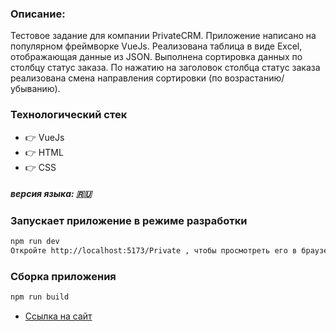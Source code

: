 ### Описание: 
Тестовое задание для компании PrivateCRM.
Приложение написано на популярном фреймворке VueJs.
Реализована таблица в виде Excel, отображающая данные из JSON.
Выполнена сортировка данных по столбцу статус заказа.
По нажатию на заголовок столбца статус заказа реализована смена направления сортировки (по возрастанию/убыванию).

### Технологический стек
* :point_right: VueJs
* :point_right: HTML
* :point_right: CSS
##### версия языка: :ru:


### Запускает приложение в режиме разработки

```sh
npm run dev
Откройте http://localhost:5173/Private , чтобы просмотреть его в браузере.
```

### Сборка приложения

```sh
npm run build
```
* [Ссылка на сайт](https://aksenov-m.github.io/Private/)
